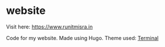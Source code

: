 # website

Visit here: https://www.runitmisra.in

Code for my website. Made using Hugo.
Theme used: [Terminal](https://github.com/panr/hugo-theme-terminal)
